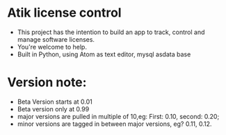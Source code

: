 # Atik license control

* This project has the intention to build an app to track, control and manage software licenses.
* You're welcome to help.
* Built in Python, using Atom as text editor, mysql asdata base

# Version note: 

 * Beta Version starts at 0.01
 * Beta version only at 0.99
 * major versions are pulled in multiple of 10,eg: First: 0.10, second: 0.20;
 * minor versions are tagged in between major versions, eg? 0.11, 0.12.
 


